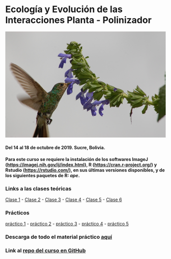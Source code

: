 # Ecología y Evolución de las Interacciones Planta - Polinizador

![](picaflor.JPG)

#### Del 14 al 18 de octubre de 2019. Sucre, Bolivia.

#### Para este curso se requiere la instalación de los softwares **ImageJ** (https://imagej.nih.gov/ij/index.html), **R** (https://cran.r-project.org/) y **Rstudio** (https://rstudio.com/), en sus últimas versiones disponibles, y de los siguientes paquetes de R: *ape*.

### Links a las clases teóricas
[Clase 1](http://santiagombv.github.io/cursoME/MEteor1) - [Clase 2](http://santiagombv.github.io/cursoME/MEteor2) - [Clase 3](http://santiagombv.github.io/cursoME/MEteor3) - [Clase 4](http://santiagombv.github.io/cursoME/MEteor4) - [Clase 5](http://santiagombv.github.io/cursoME/MEteor5) - [Clase 6](http://santiagombv.github.io/cursoME/MEteor6) 
   
### Prácticos
[práctico 1](https://santiagombv.github.io/cursoME/practico01/practico01.html) - [práctico 2](https://santiagombv.github.io/cursoME/practico02/practico02.html) - [práctico 3](https://santiagombv.github.io/cursoME/practico03/practico03.html) - [práctico 4](https://santiagombv.github.io/cursoME/practico04/practico04.html) - [práctico 5](https://santiagombv.github.io/cursoME/practico05/practico05.html) 

### Descarga de todo el material práctico [aquí](https://github.com/santiagombv/cursoME/archive/master.zip)

### Link al [repo del curso en GitHub](https://github.com/santiagombv/cursoME/tree/master) 